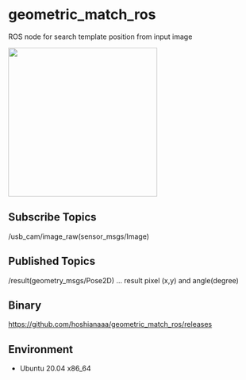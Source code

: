 # geometric_match_ros

ROS node for search template position from input image

<img src="https://user-images.githubusercontent.com/40942409/155449910-6d3edcda-0c2a-4235-8ec6-b612bd1ed6de.png" width="300">

## Subscribe Topics

/usb_cam/image_raw(sensor_msgs/Image)

## Published Topics

/result(geometry_msgs/Pose2D) ... result pixel (x,y) and angle(degree)

## Binary
  
https://github.com/hoshianaaa/geometric_match_ros/releases
  

## Environment
- Ubuntu 20.04 x86_64

